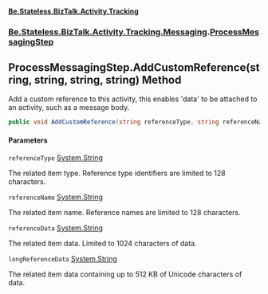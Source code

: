 #### [Be.Stateless.BizTalk.Activity.Tracking](README.md 'README')
### [Be.Stateless.BizTalk.Activity.Tracking.Messaging](Be.Stateless.BizTalk.Activity.Tracking.Messaging.md 'Be.Stateless.BizTalk.Activity.Tracking.Messaging').[ProcessMessagingStep](ProcessMessagingStep.md 'Be.Stateless.BizTalk.Activity.Tracking.Messaging.ProcessMessagingStep')

## ProcessMessagingStep.AddCustomReference(string, string, string, string) Method

Add a custom reference to this activity, this enables 'data' to be attached to an activity, such as a message body.

```csharp
public void AddCustomReference(string referenceType, string referenceName, string referenceData, string longReferenceData);
```
#### Parameters

<a name='Be.Stateless.BizTalk.Activity.Tracking.Messaging.ProcessMessagingStep.AddCustomReference(string,string,string,string).referenceType'></a>

`referenceType` [System.String](https://docs.microsoft.com/en-us/dotnet/api/System.String 'System.String')

The related item type. Reference type identifiers are limited to 128 characters.

<a name='Be.Stateless.BizTalk.Activity.Tracking.Messaging.ProcessMessagingStep.AddCustomReference(string,string,string,string).referenceName'></a>

`referenceName` [System.String](https://docs.microsoft.com/en-us/dotnet/api/System.String 'System.String')

The related item name. Reference names are limited to 128 characters.

<a name='Be.Stateless.BizTalk.Activity.Tracking.Messaging.ProcessMessagingStep.AddCustomReference(string,string,string,string).referenceData'></a>

`referenceData` [System.String](https://docs.microsoft.com/en-us/dotnet/api/System.String 'System.String')

The related item data. Limited to 1024 characters of data.

<a name='Be.Stateless.BizTalk.Activity.Tracking.Messaging.ProcessMessagingStep.AddCustomReference(string,string,string,string).longReferenceData'></a>

`longReferenceData` [System.String](https://docs.microsoft.com/en-us/dotnet/api/System.String 'System.String')

The related item data containing up to 512 KB of Unicode characters of data.